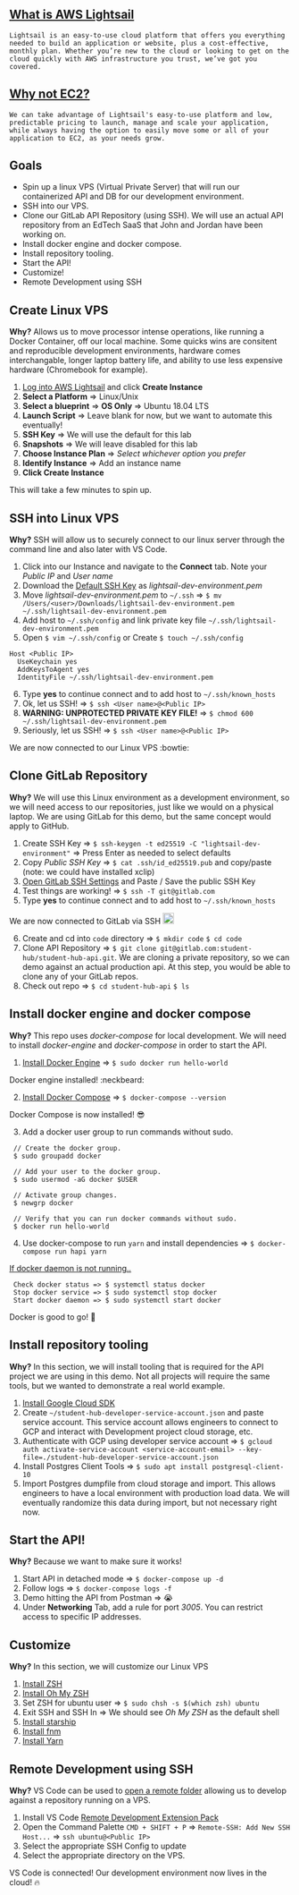 ## [What is AWS Lightsail](https://aws.amazon.com/lightsail/)

   `Lightsail is an easy-to-use cloud platform that offers you everything needed to build an application or website, plus a cost-effective, monthly plan. Whether you’re new to the cloud or looking to get on the cloud quickly with AWS infrastructure you trust, we’ve got you covered.`

## [Why not EC2?](https://aws.amazon.com/premiumsupport/knowledge-center/lightsail-export-linux-instance-ec2/)

   `We can take advantage of Lightsail's easy-to-use platform and low, predictable pricing to launch, manage and scale your application, while always having the option to easily move some or all of your application to EC2, as your needs grow.`

## Goals

  * Spin up a linux VPS (Virtual Private Server) that will run our containerized API and DB for our development environment.
  * SSH into our VPS.
  * Clone our GitLab API Repository (using SSH). We will use an actual API repository from an EdTech SaaS that John and Jordan have been working on.
  * Install docker engine and docker compose.
  * Install repository tooling.
  * Start the API!
  * Customize!
  * Remote Development using SSH

## Create Linux VPS

**Why?** Allows us to move processor intense operations, like running a Docker Container, off our local machine. Some quicks wins are consitent and reproducible development environments, hardware comes interchangable, longer laptop battery life, and ability to use less expensive hardware (Chromebook for example).

  1. [Log into AWS Lightsail](https://lightsail.aws.amazon.com/) and click **Create Instance**
  2. **Select a Platform** => Linux/Unix
  3. **Select a blueprint** => **OS Only** => Ubuntu 18.04 LTS
  4. **Launch Script** => Leave blank for now, but we want to automate this eventually!
  5. **SSH Key** => We will use the default for this lab
  6. **Snapshots** => We will leave disabled for this lab
  7. **Choose Instance Plan** => _Select whichever option you prefer_
  8. **Identify Instance** => Add an instance name
  9. **Click Create Instance**
  
  This will take a few minutes to spin up.
  
## SSH into Linux VPS

**Why?** SSH will allow us to securely connect to our linux server through the command line and also later with VS Code. 

  1. Click into our Instance and navigate to the **Connect** tab. Note your _Public IP_ and _User name_
  2. Download the [Default SSH Key](https://lightsail.aws.amazon.com/ls/webapp/account/keys) as _lightsail-dev-environment.pem_
  3. Move _lightsail-dev-environment.pem_ to `~/.ssh` => `$ mv /Users/<user>/Downloads/lightsail-dev-environment.pem ~/.ssh/lightsail-dev-environment.pem`
  4. Add host to `~/.ssh/config` and link private key file `~/.ssh/lightsail-dev-environment.pem`
  5. Open `$ vim ~/.ssh/config` or Create `$ touch ~/.ssh/config`
  
  ```
  Host <Public IP>
    UseKeychain yes
    AddKeysToAgent yes
    IdentityFile ~/.ssh/lightsail-dev-environment.pem
  ```
  6. Type **yes** to continue connect and to add host to `~/.ssh/known_hosts`
  7. Ok, let us SSH! => `$ ssh <User name>@<Public IP>`
  8. **WARNING: UNPROTECTED PRIVATE KEY FILE!** => `$ chmod 600 ~/.ssh/lightsail-dev-environment.pem`
  9. Seriously, let us SSH! => `$ ssh <User name>@<Public IP>`
  
  We are now connected to our Linux VPS :bowtie:

## Clone GitLab Repository

**Why?** We will use this Linux environment as a development environment, so we will need access to our repositories, just like we would on a physical laptop. We are using GitLab for this demo, but the same concept would apply to GitHub.

  1. Create SSH Key => `$ ssh-keygen -t ed25519 -C "lightsail-dev-environment"` => Press Enter as needed to select defaults
  2. Copy _Public SSH Key_ => `$ cat .ssh/id_ed25519.pub` and copy/paste (note: we could have installed xclip)
  3. [Open GitLab SSH Settings](https://gitlab.com/profile/keys) and Paste / Save the public SSH Key
  4. Test things are working! => `$ ssh -T git@gitlab.com`
  5. Type **yes** to continue connect and to add host to `~/.ssh/known_hosts`
  
  We are now connected to GitLab via SSH  <img src="https://emoji.slack-edge.com/T02592416/hipster-tanuki/94529b8ed5f5dd4a.png" alt="drawing" width="20"/>
  
  6. Create and cd into `code` directory => `$ mkdir code` `$ cd code` 
  7. Clone API Repository => `$ git clone git@gitlab.com:student-hub/student-hub-api.git`. We are cloning a private repository, so we can demo against an actual production api. At this step, you would be able to clone any of your GitLab repos.
  8.  Check out repo => `$ cd student-hub-api` `$ ls`

## Install docker engine and docker compose

**Why?** This repo uses _docker-compose_ for local development. We will need to install _docker-engine_ and _docker-compose_ in order to start the API.

  1. [Install Docker Engine](https://docs.docker.com/install/linux/docker-ce/ubuntu) => `$ sudo docker run hello-world`
    
   Docker engine installed! :neckbeard:
  
  2. [Install Docker Compose](https://docs.docker.com/compose/install/#install-compose-on-linux-systems) => `$ docker-compose --version`
  
  Docker Compose is now installed! :sunglasses:
  
  3. Add a docker user group to run commands without sudo.
  
  ```
   // Create the docker group.
   $ sudo groupadd docker

   // Add your user to the docker group.
   $ sudo usermod -aG docker $USER

   // Activate group changes.
   $ newgrp docker

   // Verify that you can run docker commands without sudo.
   $ docker run hello-world  
  ```
  
  4. Use docker-compose to run `yarn` and install dependencies => `$ docker-compose run hapi yarn`
  
  [If docker daemon is not running..](https://github.com/docker/for-linux/issues/281) 
  
  ```  
   Check docker status => $ systemctl status docker
   Stop docker service => $ sudo systemctl stop docker
   Start docker daemon => $ sudo systemctl start docker
  ```
 
 Docker is good to go! :metal:

## Install repository tooling

**Why?** In this section, we will install tooling that is required for the API project we are using in this demo. Not all projects will require the same tools, but we wanted to demonstrate a real world example.

  1. [Install Google Cloud SDK](https://cloud.google.com/sdk/docs/downloads-interactive#linux)
  2. Create `~/student-hub-developer-service-account.json` and paste service account. This service account allows engineers to connect to GCP and interact with Development project cloud storage, etc.
  3. Authenticate with GCP using developer service account => `$ gcloud auth activate-service-account <service-account-email> --key-file=./student-hub-developer-service-account.json`
  4. Install Postgres Client Tools => `$ sudo apt install postgresql-client-10`
  5. Import Postgres dumpfile from cloud storage and import. This allows engineers to have a local environment with production load data. We will eventually randomize this data during import, but not necessary right now.

## Start the API!

**Why?** Because we want to make sure it works!

  1. Start API in detached mode => `$ docker-compose up -d`
  2. Follow logs => `$ docker-compose logs -f`
  3. Demo hitting the API from Postman => :sob:
  3. Under **Networking** Tab, add a rule for port _3005_. You can restrict access to specific IP addresses.

## Customize

**Why?** In this section, we will customize our Linux VPS

  1. [Install ZSH](https://github.com/ohmyzsh/ohmyzsh/wiki/Installing-ZSH)
  2. [Install Oh My ZSH](https://github.com/ohmyzsh/ohmyzsh)
  3. Set ZSH for ubuntu user => `$ sudo chsh -s $(which zsh) ubuntu`
  4. Exit SSH and SSH In => We should see _Oh My ZSH_ as the default shell
  5. [Install starship](https://computingforgeeks.com/how-to-install-starship-shell-prompt-for-bash-zsh-fish/)
  6. [Install fnm](https://github.com/Schniz/fnm)
  7. [Install Yarn](https://classic.yarnpkg.com/en/docs/install#debian-stable)
  
## Remote Development using SSH

**Why?** VS Code can be used to [open a remote folder](https://code.visualstudio.com/docs/remote/ssh) allowing us to develop against a repository running on a VPS.

  1. Install VS Code [Remote Development Extension Pack](https://marketplace.visualstudio.com/items?itemName=ms-vscode-remote.vscode-remote-extensionpack)
  2. Open the Command Palette `CMD + SHIFT + P` => `Remote-SSH: Add New SSH Host...` => `ssh ubuntu@<Public IP>`
  3. Select the appropriate SSH Config to update
  4. Select the appropriate directory on the VPS.
  
VS Code is connected! Our development environment now lives in the cloud! :fire:
